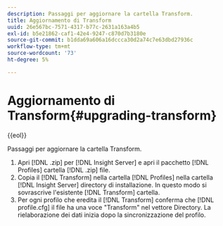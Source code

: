 ```yaml
---
description: Passaggi per aggiornare la cartella Transform.
title: Aggiornamento di Transform
uuid: 26e567bc-7571-4317-b77c-2631a163a4b5
exl-id: b5e21862-caf1-42e4-9247-c870d7b3180e
source-git-commit: b1dda69a606a16dccca30d2a74c7e63dbd27936c
workflow-type: tm+mt
source-wordcount: '73'
ht-degree: 5%

---
```


# Aggiornamento di Transform{#upgrading-transform}

{{eol}}

Passaggi per aggiornare la cartella Transform.

1. Apri [!DNL .zip] per [!DNL Insight Server] e apri il pacchetto [!DNL Profiles] cartella [!DNL .zip] file.
1. Copia il [!DNL Transform] nella cartella [!DNL Profiles] nella cartella [!DNL Insight Server] directory di installazione. In questo modo si sovrascrive l&#39;esistente [!DNL Transform] cartella.
1. Per ogni profilo che eredita il [!DNL Transform] conferma che [!DNL profile.cfg] il file ha una voce &quot;Transform&quot; nel vettore Directory.
La rielaborazione dei dati inizia dopo la sincronizzazione del profilo.
